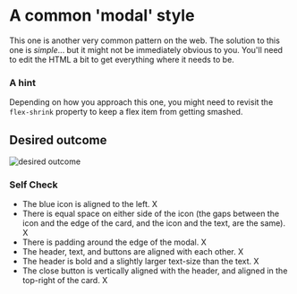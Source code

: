 # A common 'modal' style
This one is another very common pattern on the web. The solution to this one is _simple_... but it might not be immediately obvious to you. You'll need to edit the HTML a bit to get everything where it needs to be.

### A hint
Depending on how you approach this one, you might need to revisit the `flex-shrink` property to keep a flex item from getting smashed.

## Desired outcome

![desired outcome](./desired-outcome.png)

### Self Check

- The blue icon is aligned to the left. X
- There is equal space on either side of the icon (the gaps between the icon and the edge of the card, and the icon and the text, are the same). X
- There is padding around the edge of the modal. X
- The header, text, and buttons are aligned with each other. X
- The header is bold and a slightly larger text-size than the text. X
- The close button is vertically aligned with the header, and aligned in the top-right of the card. X
